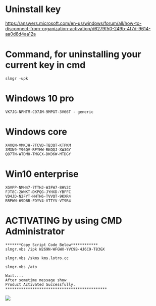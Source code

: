 # Uninstall key
https://answers.microsoft.com/en-us/windows/forum/all/how-to-disconnect-from-organization-activation/d6279f50-249b-4f7d-9614-aa0d8d4aa12a

# Command, for uninstalling your current key in cmd 
```
slmgr -upk
```

#  Windows 10 pro
``` 
VK7JG-NPHTM-C97JM-9MPGT-3V66T - generic
```
# Windows core
```
X4XQN-VMKJH-7TCVD-TB3QT-KTPKM
3MXN9-Y96QV-RPYHW-RKQQJ-XW3GY
Q87TN-WTDM8-TMGCX-DKD6W-MTDGY
```
# Win10 enterprise
```
XGVPP-NMH47-7TTHJ-W3FW7-8HV2C
FJT8C-2WNKT-DKPQG-JYHXD-YBFFC
VD4JD-N2FYT-HHTH6-TVVQT-9KXR4
RRPWN-69DBB-FDYV4-VTTYV-VT9R4
```
# ACTIVATING by using CMD Administrator
```
*******Copy Script Code Below************
slmgr.vbs /ipk W269N-WFGWX-YVC9B-4J6C9-T83GX

slmgr.vbs /skms kms.lotro.cc
     
slmgr.vbs /ato

Wait....
After sometime message show
Product Activated Successfully.
*********************************************
```
![](https://github.com/nu11secur1ty/Windows/blob/master/ACTIVATING/screen/Capture.PNG)
